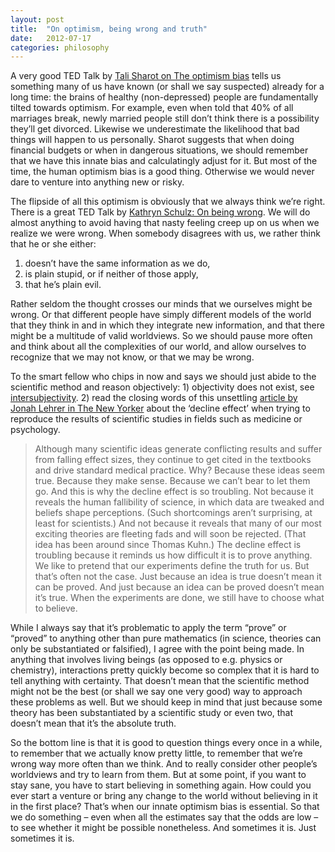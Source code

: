 ```yaml
---
layout: post
title:  "On optimism, being wrong and truth"
date:   2012-07-17
categories: philosophy
---
```


A very good TED Talk by [Tali Sharot on The optimism bias](http://www.ted.com/talks/tali_sharot_the_optimism_bias.html) tells us something many of us have known (or shall we say suspected) already for a long time: the brains of healthy (non-depressed) people are fundamentally tilted towards optimism. For example, even when told that 40% of all marriages break, newly married people still don’t think there is a possibility they’ll get divorced. Likewise we underestimate the likelihood that bad things will happen to us personally. Sharot suggests that when doing financial budgets or when in dangerous situations, we should remember that we have this innate bias and calculatingly adjust for it. But most of the time, the human optimism bias is a good thing. Otherwise we would never dare to venture into anything new or risky.

The flipside of all this optimism is obviously that we always think we’re right. There is a great TED Talk by [Kathryn Schulz: On being wrong](http://www.ted.com/talks/kathryn_schulz_on_being_wrong.html). We will do almost anything to avoid having that nasty feeling creep up on us when we realize we were wrong. When somebody disagrees with us, we rather think that he or she either:

1.  doesn’t have the same information as we do,
2.  is plain stupid, or if neither of those apply,
3.  that he’s plain evil.

Rather seldom the thought crosses our minds that we ourselves might be wrong. Or that different people have simply different models of the world that they think in and in which they integrate new information, and that there might be a multitude of valid worldviews. So we should pause more often and think about all the complexities of our world, and allow ourselves to recognize that we may not know, or that we may be wrong.

To the smart fellow who chips in now and says we should just abide to the scientific method and reason objectively: 1) objectivity does not exist, see [intersubjectivity](http://en.wikipedia.org/wiki/Intersubjectivity). 2) read the closing words of this unsettling [article by Jonah Lehrer in The New Yorker](http://www.newyorker.com/reporting/2010/12/13/101213fa_fact_lehrer?currentPage=all) about the ‘decline effect’ when trying to reproduce the results of scientific studies in fields such as medicine or psychology.

> Although many scientific ideas generate conflicting results and suffer from falling effect sizes, they continue to get cited in the textbooks and drive standard medical practice. Why? Because these ideas seem true. Because they make sense. Because we can’t bear to let them go. And this is why the decline effect is so troubling. Not because it reveals the human fallibility of science, in which data are tweaked and beliefs shape perceptions. (Such shortcomings aren’t surprising, at least for scientists.) And not because it reveals that many of our most exciting theories are fleeting fads and will soon be rejected. (That idea has been around since Thomas Kuhn.) The decline effect is troubling because it reminds us how difficult it is to prove anything. We like to pretend that our experiments define the truth for us. But that’s often not the case. Just because an idea is true doesn’t mean it can be proved. And just because an idea can be proved doesn’t mean it’s true. When the experiments are done, we still have to choose what to believe.

While I always say that it’s problematic to apply the term “prove” or “proved” to anything other than pure mathematics (in science, theories can only be substantiated or falsified), I agree with the point being made. In anything that involves living beings (as opposed to e.g. physics or chemistry), interactions pretty quickly become so complex that it is hard to tell anything with certainty. That doesn’t mean that the scientific method might not be the best (or shall we say one very good) way to approach these problems as well. But we should keep in mind that just because some theory has been substantiated by a scientific study or even two, that doesn’t mean that it’s the absolute truth.

So the bottom line is that it is good to question things every once in a while, to remember that we actually know pretty little, to remember that we’re wrong way more often than we think. And to really consider other people’s worldviews and try to learn from them. But at some point, if you want to stay sane, you have to start believing in something again. How could you ever start a venture or bring any change to the world without believing in it in the first place? That’s when our innate optimism bias is essential. So that we do something – even when all the estimates say that the odds are low – to see whether it might be possible nonetheless. And sometimes it is. Just sometimes it is.

